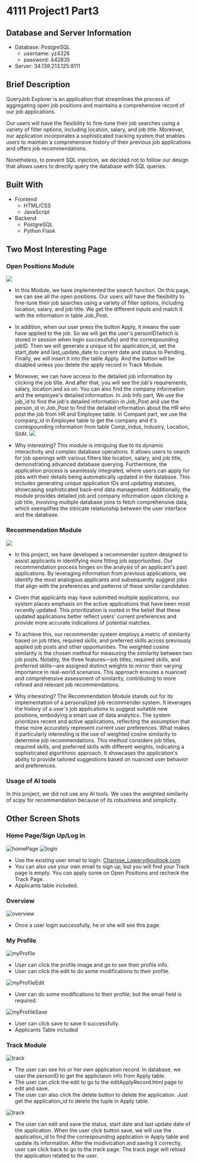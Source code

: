 # 4111 Project1 Part3
## Database and Server Information
- Database: PostgreSQL
  - username: yz4326
  - password: 442835
- Server: 34.139.213.125:8111

## Brief Description
QueryJob Explorer is an application that streamlines the process of aggregating open job positions and maintains a comprehensive record of our job applications.

Our users will have the flexibility to fine-tune their job searches using a variety of filter options, including location, salary, and job title. Moreover, our application incorporates a sophisticated tracking system that enables users to maintain a comprehensive history of their previous job applications and offers job recommendations. 

Nonetheless, to prevent SQL injection, we decided not to follow our design that allows users to directly query the database with SQL queries.
## Built With
+ Frontend
  - HTML/CSS
  - JavaScript
+ Backend
  - PostgreSQL
  - Python Flask

## Two Most Interesting Page
### Open Positions Module
![](static/openPositions.png)

* In this Module, we have implemented the search function. On this page, we can see all the open positions. Our users will have the flexibility to fine-tune their job searches using a variety of filter options, including location, salary, and job title. We get the different inputs and match it with the information in table Job_Post.

* In addition, when our user press the button Apply, it means the user have applied to the job. So we will get the user's personID(which is stored in session when login successfully) and the correspounding jobID. Then we will generate a unique id for application_id, set the start_date and last_update_date to current date and status to Pending. Finally, we will insert it into the table Apply. And the button will be disabled unless you delete the apply record in Track Module.

* Moreover, we can have access to the detailed job information by clicking the job title. And after that, you will see the job's requirements, salary, location and so on. You can also find the company information and the employee's detailed information. In Job Info part, We use the job_id to find the job's detailed information in Job_Post and use the person_id in Job_Post to find the detailed information about the HR who post the job from HR and Employee table. In Compant part, we use the company_id in Employee table to get the company and it's correspounding information from table Comp_indus, Industry, Location, SitAt.
![](static/jobInfoPage.png)
* Why interesting? This module is intriguing due to its dynamic interactivity and complex database operations. It allows users to search for job openings with various filters like location, salary, and job title, demonstrating advanced database querying. Furthermore, the application process is seamlessly integrated, where users can apply for jobs with their details being automatically updated in the database. This includes generating unique application IDs and updating statuses, showcasing sophisticated back-end data management. Additionally, the module provides detailed job and company information upon clicking a job title, involving multiple database joins to fetch comprehensive data, which exemplifies the intricate relationship between the user interface and the database.

### Recommendation Module
![](static/recommendation.jpg)

* In this project, we have developed a recommender system designed to assist applicants in identifying more fitting job opportunities. Our recommendation process hinges on the analysis of an applicant's past applications. By leveraging information from previous applications, we identify the most analogous applicants and subsequently suggest jobs that align with the preferences and patterns of these similar candidates.

* Given that applicants may have submitted multiple applications, our system places emphasis on the active applications that have been most recently updated. This prioritization is rooted in the belief that these updated applications better reflect users' current preferences and provide more accurate indications of potential matches.

* To achieve this, our recommender system employs a metric of similarity based on job titles, required skills, and preferred skills across previously applied job posts and other opportunities. The weighted cosine similarity is the chosen method for measuring the similarity between two job posts. Notably, the three features—job titles, required skills, and preferred skills—are assigned distinct weights to mirror their varying importance in real-world scenarios. This approach ensures a nuanced and comprehensive assessment of similarity, contributing to more refined and relevant job recommendations.

* Why interesting? The Recommendation Module stands out for its implementation of a personalized job recommender system. It leverages the history of a user's job applications to suggest suitable new positions, embodying a smart use of data analytics. The system prioritizes recent and active applications, reflecting the assumption that these more accurately represent current user preferences. What makes it particularly interesting is the use of weighted cosine similarity to determine job recommendations. This method considers job titles, required skills, and preferred skills with different weights, indicating a sophisticated algorithmic approach. It showcases the application's ability to provide tailored suggestions based on nuanced user behavior and preferences.

### Usage of AI tools

In this project, we did not use any AI tools. We uses the weighted similarity of scipy for recommendation because of its robustness and simplicity.

## Other Screen Shots

### Home Page/Sign Up/Log in
![homePage](static/homepage.png)
![login](static/loginPage.png)
* Use the existing user email to login: 
Charisse_Lowery@outlook.com
* You can also use your own email to sign up, but you will find your Track page is empty. You can apply some on Open Positions and recheck the Track Page.
* Applicants table included.

### Overview
![overview](static/overviewPage.png)
* Once a user login successfully, he or she will see this page.

### My Profile
![myProfile](static/myProfile.png)
* User can click the profile image and go to see their profile info. 
* User can click the edit to do some modifications to their profile.

![myProfileEdit](static/myProfileEdit.png)
* User can do some modifications to their profile, but the email field is required.

![myProfileSave](static/savemyProfilePage.png)
* User can click save to save it successfully.
* Applicants Table included

### Track Module

![track](static/track.png)
* The user can see his or her own application record. In database, we user the personID to get the applictaion info from Apply table.
* The user can click the edit to go to the editApplyRecord.html page to edit and save. 
* The user can also click the delete button to delete the application. Just get the application_id to delete the tuple in Apply table.

![track](static/trackEdit.png)
* The user can edit and save the status, start date and last update date of the application. When the user click button save, we will use the application_id to find the correspounding application in Apply table and update its information. After the modivication and saving it correctly, user can click back to go to the track page. The track page will reload the application related to the user.



